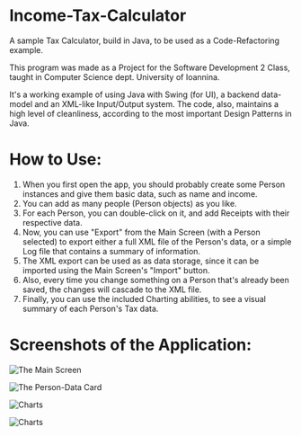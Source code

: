 # Income-Tax-Calculator
A sample Tax Calculator, build in Java, to be used as a Code-Refactoring example.

This program was made as a Project for the Software Development 2 Class, taught in Computer Science dept. University of Ioannina.

It's a working example of using Java with Swing (for UI), a backend data-model and an XML-like Input/Output system. The code, also, maintains a high level of cleanliness, according to the most important Design Patterns in Java.

# How to Use:
1. When you first open the app, you should probably create some Person instances and give them basic data, such as name and income.
2. You can add as many people (Person objects) as you like.
3. For each Person, you can double-click on it, and add Receipts with their respective data.
4. Now, you can use "Export" from the Main Screen (with a Person selected) to export either a full XML file of the Person's data, or a simple Log file that contains a summary of information.
5. The XML export can be used as as data storage, since it can be imported using the Main Screen's "Import" button.
6. Also, every time you change something on a Person that's already been saved, the changes will cascade to the XML file.
7. Finally, you can use the included Charting abilities, to see a visual summary of each Person's Tax data.

# Screenshots of the Application:
![The Main Screen](http://i.imgur.com/zvFgbGa.png)

![The Person-Data Card](http://i.imgur.com/mhMS1Ym.png)

![Charts](http://i.imgur.com/PjTIcZL.png)

![Charts](http://i.imgur.com/jJY0Ooh.png)
